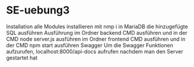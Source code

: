 # SE-uebung3
Installation
  alle Modules installieren mit nmp i
  in MariaDB die hinzugefügte SQL ausführen
Ausführung
  im Ordner backend CMD ausführen und in der CMD node server.js ausführen
  im Ordner frontend CMD ausführen und in der CMD npm start ausführen
Swagger
  Um die Swagger Funktionen aufzurufen, localhost:8000/api-docs aufrufen nachdem man den Server gestartet hat
